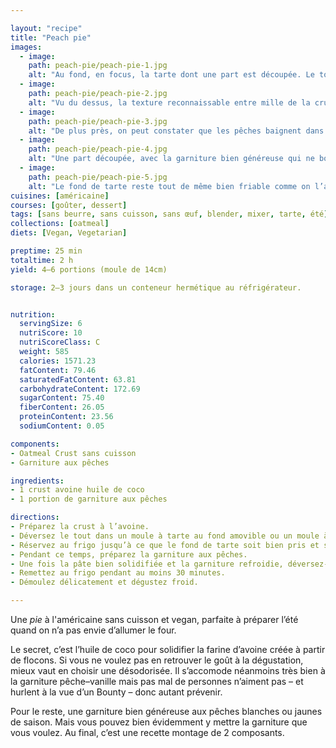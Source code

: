 ```yaml
---

layout: "recipe"
title: "Peach pie"
images:
  - image:
    path: peach-pie/peach-pie-1.jpg
    alt: "Au fond, en focus, la tarte dont une part est découpée. Le tout se tient extrêmement bien, la pâte ne s’affaisse pas sous le poids de la garniture. Au premier plan on devine une part, qui se tient très bien d’un seul tenant aussi, avec des beaux morceaux de pêches entourées d’une gelée de leur jus."
  - image:
    path: peach-pie/peach-pie-2.jpg
    alt: "Vu du dessus, la texture reconnaissable entre mille de la crust à l’avoine, et qui héberge une garniture de pêches jaunes hyper généreuse, avec des morceaux qui offrent une belle mâche fondante."
  - image:
    path: peach-pie/peach-pie-3.jpg
    alt: "De plus près, on peut constater que les pêches baignent dans leur jus gélifié à l’aide de la fécule de maïs, c’est aussi ce qui permet que la pie se tienne bien, et que tout ne s’affaisse pas."
  - image:
    path: peach-pie/peach-pie-4.jpg
    alt: "Une part découpée, avec la garniture bien généreuse qui ne bouge pas d’un millimètre. La crust est un peu épaisse vu le moule de 14cm utilisé, mais bien tassée."
  - image:
    path: peach-pie/peach-pie-5.jpg
    alt: "Le fond de tarte reste tout de même bien friable comme on l’aime à la dégustation. Et change de la pâte sablée ou sucrée. Ce n’est pas déplaisant d’avoir une texture plus grossière au goût de coco pour accompagner la mâche juteuse des fruits."
cuisines: [américaine]
courses: [goûter, dessert]
tags: [sans beurre, sans cuisson, sans œuf, blender, mixer, tarte, été]
collections: [oatmeal]
diets: [Vegan, Vegetarian]

preptime: 25 min
totaltime: 2 h
yield: 4–6 portions (moule de 14cm)

storage: 2–3 jours dans un conteneur hermétique au réfrigérateur.


nutrition:
  servingSize: 6
  nutriScore: 10
  nutriScoreClass: C
  weight: 585
  calories: 1571.23
  fatContent: 79.46
  saturatedFatContent: 63.81
  carbohydrateContent: 172.69
  sugarContent: 75.40
  fiberContent: 26.05
  proteinContent: 23.56
  sodiumContent: 0.05

components:
- Oatmeal Crust sans cuisson
- Garniture aux pêches

ingredients:
- 1 crust avoine huile de coco
- 1 portion de garniture aux pêches

directions:
- Préparez la crust à l’avoine.
- Déversez le tout dans un moule à tarte au fond amovible ou un moule à charnière légèrement graissé, et foncez bien la pâte. 
- Réservez au frigo jusqu’à ce que le fond de tarte soit bien pris et suffisamment solide. 
- Pendant ce temps, préparez la garniture aux pêches.
- Une fois la pâte bien solidifiée et la garniture refroidie, déversez-la dans le fond de tarte. 
- Remettez au frigo pendant au moins 30 minutes. 
- Démoulez délicatement et dégustez froid. 

---
```


Une <i lang="en">pie</i> à l'américaine sans cuisson et vegan, parfaite à préparer l’été quand on n’a pas envie d’allumer le four.

Le secret, c’est l’huile de coco pour solidifier la farine d’avoine créée à partir de flocons. Si vous ne voulez pas en retrouver le goût à la dégustation, mieux vaut en choisir une désodorisée. Il s’accomode néanmoins très bien à la garniture pêche–vanille mais pas mal de personnes n’aiment pas – et hurlent à la vue d’un Bounty – donc autant prévenir.

Pour le reste, une garniture bien généreuse aux pêches blanches ou jaunes de saison. Mais vous pouvez bien évidemment y mettre la garniture que vous voulez. Au final, c’est une recette montage de 2 composants.
